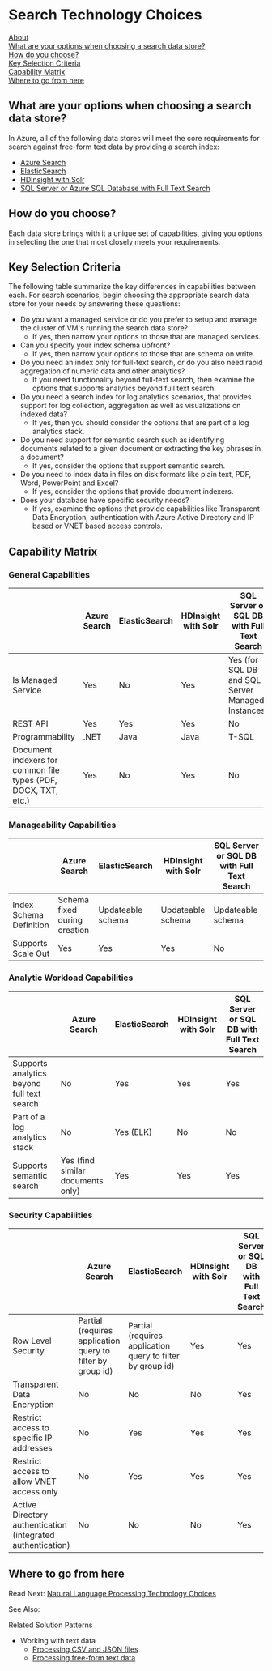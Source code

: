 # Search Technology Choices

[About]()  
[What are your options when choosing a search data store?](#options)  
[How do you choose?](#howtochoose)  
[Key Selection Criteria](#criteria)  
[Capability Matrix](#matrix)   
[Where to go from here](#wheretogo)  

<a name="about"></a>

## <a name="options"></a> What are your options when choosing a search data store?
In Azure, all of the following data stores will meet the core requirements for search against free-form text data by providing a search index:
- [Azure Search](https://docs.microsoft.com/azure/search/search-what-is-azure-search)
- [ElasticSearch](https://azuremarketplace.microsoft.com/marketplace/apps/elastic.elasticsearch?tab=Overview)
- [HDInsight with Solr](https://docs.microsoft.com/azure/hdinsight/hdinsight-hadoop-solr-install-linux)
- [SQL Server or Azure SQL Database with Full Text Search](https://docs.microsoft.com/sql/relational-databases/search/full-text-search)

## <a name="howtochoose"></a> How do you choose?
Each data store brings with it a unique set of capabilities, giving you options in selecting the one that most closely meets your requirements. 

## <a name="criteria"></a> Key Selection Criteria

The following table summarize the key differences in capabilities between each. For search scenarios, begin choosing the appropriate search data store for your needs by answering these questions:
- Do you want a managed service or do you prefer to setup and manage the cluster of VM's running the search data store?
    - If yes, then narrow your options to those that are managed services.
- Can you specify your index schema upfront?
    - If yes, then narrow your options to those that are schema on write.
- Do you need an index only for full-text search, or do you also need rapid aggregation of numeric data and other analytics?
    - If you need functionality beyond full-text search, then examine the options that supports analytics beyond full text search.
- Do you need a search index for log analytics scenarios, that provides support for log collection, aggregation as well as visualizations on indexed data?
    - If yes, then you should consider the options that are part of a log analytics stack.
- Do you need support for semantic search such as identifying documents related to a given document or extracting the key phrases in a document?
    - If yes, consider the options that support semantic search.
- Do you need to index data in files on disk formats like plain text, PDF, Word, PowerPoint and Excel?
    - If yes, consider the options that provide document indexers.
- Does your database have specific security needs?
    - If yes, examine the options that provide capabilities like Transparent Data Encryption, authentication with Azure Active Directory and IP based or VNET based access controls.

## <a name="matrix"></a> Capability Matrix

### General Capabilities
| | Azure Search | ElasticSearch | HDInsight with Solr | SQL Server or SQL DB with Full Text Search | 
| --- | --- | --- | --- | --- | 
| Is Managed Service | Yes | No | Yes | Yes (for SQL DB and SQL Server Managed Instances) |  
| REST API | Yes | Yes | Yes | No |
| Programmability | .NET | Java | Java | T-SQL | 
| Document indexers for common file types (PDF, DOCX, TXT, etc.) | Yes | No | Yes | No |

### Manageability Capabilities
| | Azure Search | ElasticSearch | HDInsight with Solr | SQL Server or SQL DB with Full Text Search | 
| --- | --- | --- | --- | --- |
| Index Schema Definition | Schema fixed during creation | Updateable schema | Updateable schema | Updateable schema |
| Supports Scale Out  | Yes | Yes | Yes | No |

### Analytic Workload Capabilities
| | Azure Search | ElasticSearch | HDInsight with Solr | SQL Server or SQL DB with Full Text Search | 
| --- | --- | --- | --- | --- | 
| Supports analytics beyond full text search | No | Yes | Yes | Yes |
| Part of a log analytics stack | No | Yes (ELK) |  No | No |
| Supports semantic search | Yes (find similar documents only) | Yes | Yes | Yes | 

### Security Capabilities
| | Azure Search | ElasticSearch | HDInsight with Solr | SQL Server or SQL DB with Full Text Search | 
| --- | --- | --- | --- | --- | 
| Row Level Security | Partial (requires application query to filter by group id) | Partial (requires application query to filter by group id) | Yes | Yes | 
| Transparent Data Encryption | No | No | No | Yes |  
| Restrict access to specific IP addresses | No | Yes | Yes | Yes |   
| Restrict access to allow VNET access only | No | Yes | Yes | Yes |  
| Active Directory authentication (integrated authentication) | No | No | No | Yes | 

## <a name="wheretogo"></a>Where to go from here
Read Next: [Natural Language Processing Technology Choices](../technology-choices/natural-language-processing.md)

See Also:

Related Solution Patterns
- Working with text data
    - [Processing CSV and JSON files](../solution-patterns/processing-csv-and-json.md)
    - [Processing free-form text data](../solution-patterns/processing-free-form-text.md)

